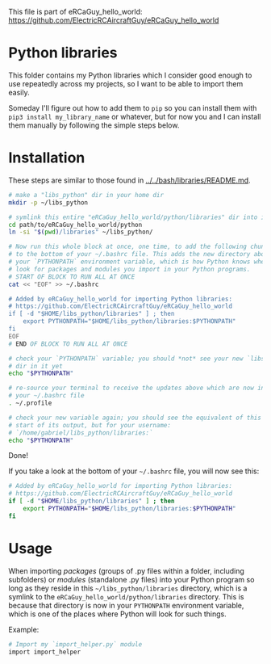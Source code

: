 This file is part of eRCaGuy_hello_world: https://github.com/ElectricRCAircraftGuy/eRCaGuy_hello_world


# Python libraries

This folder contains my Python libraries which I consider good enough to use repeatedly across my projects, so I want to be able to import them easily.

Someday I'll figure out how to add them to `pip` so you can install them with `pip3 install my_library_name` or whatever, but for now you and I can install them manually by following the simple steps below.


# Installation 

These steps are similar to those found in [../../bash/libraries/README.md](../../bash/libraries/README.md#installation).

```bash
# make a "libs_python" dir in your home dir
mkdir -p ~/libs_python

# symlink this entire "eRCaGuy_hello_world/python/libraries" dir into it
cd path/to/eRCaGuy_hello_world/python
ln -si "$(pwd)/libraries" ~/libs_python/

# Now run this whole block at once, one time, to add the following chunk of code
# to the bottom of your ~/.bashrc file. This adds the new directory above to
# your `PYTHONPATH` environment variable, which is how Python knows where to
# look for packages and modules you import in your Python programs.
# START OF BLOCK TO RUN ALL AT ONCE
cat << "EOF" >> ~/.bashrc

# Added by eRCaGuy_hello_world for importing Python libraries: 
# https://github.com/ElectricRCAircraftGuy/eRCaGuy_hello_world
if [ -d "$HOME/libs_python/libraries" ] ; then
    export PYTHONPATH="$HOME/libs_python/libraries:$PYTHONPATH"
fi
EOF
# END OF BLOCK TO RUN ALL AT ONCE

# check your `PYTHONPATH` variable; you should *not* see your new `libs_python`
# dir in it yet
echo "$PYTHONPATH"

# re-source your terminal to receive the updates above which are now inside
# your ~/.bashrc file
. ~/.profile

# check your new variable again; you should see the equivalent of this at the
# start of its output, but for your username: 
# `/home/gabriel/libs_python/libraries:`
echo "$PYTHONPATH"
```

Done!

If you take a look at the bottom of your `~/.bashrc` file, you will now see this:
```bash
# Added by eRCaGuy_hello_world for importing Python libraries: 
# https://github.com/ElectricRCAircraftGuy/eRCaGuy_hello_world
if [ -d "$HOME/libs_python/libraries" ] ; then
    export PYTHONPATH="$HOME/libs_python/libraries:$PYTHONPATH"
fi
```


# Usage

When importing _packages_ (groups of .py files within a folder, including subfolders) or _modules_ (standalone .py files) into your Python program so long as they reside in this `~/libs_python/libraries` directory, which is a symlink to the `eRCaGuy_hello_world/python/libraries` directory. This is because that directory is now in your `PYTHONPATH` environment variable, which is one of the places where Python will look for such things.

Example:

```bash
# Import my `import_helper.py` module
import import_helper
```
